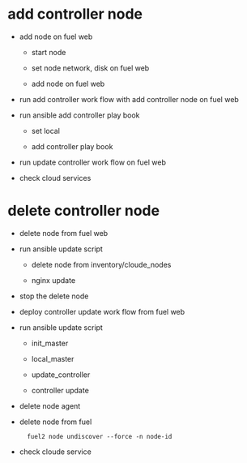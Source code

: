 add controller node
===================

- add node on fuel web
  
  - start node
  
  - set node network, disk on fuel web
  
  - add node on fuel web

- run add controller work flow with add controller node on fuel web

- run ansible add controller play book

  - set local
  
  - add controller play book

- run update controller work flow on fuel web

- check cloud services

delete controller node
======================

- delete node from fuel web

- run ansible update script

  - delete node from inventory/cloude_nodes

  - nginx update

- stop the delete node

- deploy controller update work flow from fuel web

- run ansible update script

  - init_master
  
  - local_master
  
  - update_controller

  - controller update
  
- delete node agent

- delete node from fuel
  ```
    fuel2 node undiscover --force -n node-id
  ```

- check cloude service
